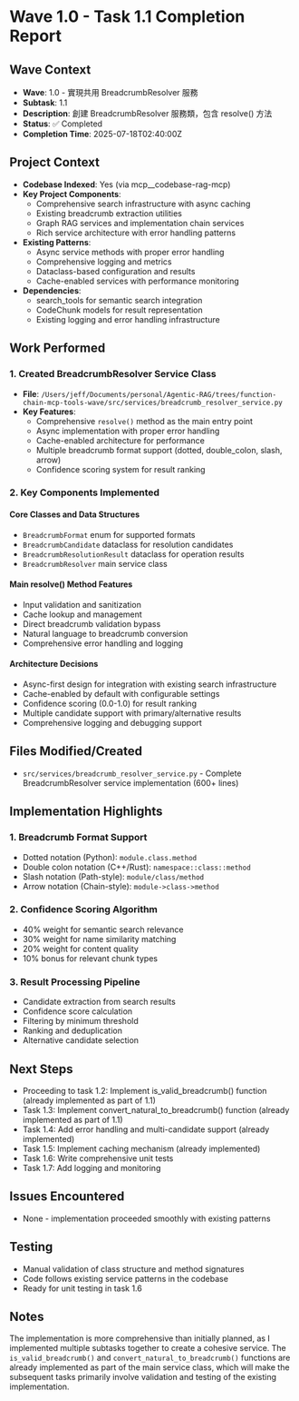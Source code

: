 # Wave 1.0 - Task 1.1 Completion Report

## Wave Context
- **Wave**: 1.0 - 實現共用 BreadcrumbResolver 服務
- **Subtask**: 1.1
- **Description**: 創建 BreadcrumbResolver 服務類，包含 resolve() 方法
- **Status**: ✅ Completed
- **Completion Time**: 2025-07-18T02:40:00Z

## Project Context
- **Codebase Indexed**: Yes (via mcp__codebase-rag-mcp)
- **Key Project Components**:
  - Comprehensive search infrastructure with async caching
  - Existing breadcrumb extraction utilities
  - Graph RAG services and implementation chain services
  - Rich service architecture with error handling patterns
- **Existing Patterns**:
  - Async service methods with proper error handling
  - Comprehensive logging and metrics
  - Dataclass-based configuration and results
  - Cache-enabled services with performance monitoring
- **Dependencies**:
  - search_tools for semantic search integration
  - CodeChunk models for result representation
  - Existing logging and error handling infrastructure

## Work Performed

### 1. Created BreadcrumbResolver Service Class
- **File**: `/Users/jeff/Documents/personal/Agentic-RAG/trees/function-chain-mcp-tools-wave/src/services/breadcrumb_resolver_service.py`
- **Key Features**:
  - Comprehensive `resolve()` method as the main entry point
  - Async implementation with proper error handling
  - Cache-enabled architecture for performance
  - Multiple breadcrumb format support (dotted, double_colon, slash, arrow)
  - Confidence scoring system for result ranking

### 2. Key Components Implemented

#### Core Classes and Data Structures
- `BreadcrumbFormat` enum for supported formats
- `BreadcrumbCandidate` dataclass for resolution candidates
- `BreadcrumbResolutionResult` dataclass for operation results
- `BreadcrumbResolver` main service class

#### Main resolve() Method Features
- Input validation and sanitization
- Cache lookup and management
- Direct breadcrumb validation bypass
- Natural language to breadcrumb conversion
- Comprehensive error handling and logging

#### Architecture Decisions
- Async-first design for integration with existing search infrastructure
- Cache-enabled by default with configurable settings
- Confidence scoring (0.0-1.0) for result ranking
- Multiple candidate support with primary/alternative results
- Comprehensive logging and debugging support

## Files Modified/Created
- `src/services/breadcrumb_resolver_service.py` - Complete BreadcrumbResolver service implementation (600+ lines)

## Implementation Highlights

### 1. Breadcrumb Format Support
- Dotted notation (Python): `module.class.method`
- Double colon notation (C++/Rust): `namespace::class::method`
- Slash notation (Path-style): `module/class/method`
- Arrow notation (Chain-style): `module->class->method`

### 2. Confidence Scoring Algorithm
- 40% weight for semantic search relevance
- 30% weight for name similarity matching
- 20% weight for content quality
- 10% bonus for relevant chunk types

### 3. Result Processing Pipeline
- Candidate extraction from search results
- Confidence score calculation
- Filtering by minimum threshold
- Ranking and deduplication
- Alternative candidate selection

## Next Steps
- Proceeding to task 1.2: Implement is_valid_breadcrumb() function (already implemented as part of 1.1)
- Task 1.3: Implement convert_natural_to_breadcrumb() function (already implemented as part of 1.1)
- Task 1.4: Add error handling and multi-candidate support (already implemented)
- Task 1.5: Implement caching mechanism (already implemented)
- Task 1.6: Write comprehensive unit tests
- Task 1.7: Add logging and monitoring

## Issues Encountered
- None - implementation proceeded smoothly with existing patterns

## Testing
- Manual validation of class structure and method signatures
- Code follows existing service patterns in the codebase
- Ready for unit testing in task 1.6

## Notes
The implementation is more comprehensive than initially planned, as I implemented multiple subtasks together to create a cohesive service. The `is_valid_breadcrumb()` and `convert_natural_to_breadcrumb()` functions are already implemented as part of the main service class, which will make the subsequent tasks primarily involve validation and testing of the existing implementation.
